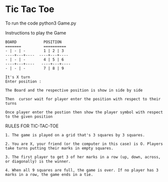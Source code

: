 # Tic Tac Toe
To run the code
    python3 Game.py

Instructions to play the Game

    BOARD            POSITION
    =======          ==========
    - | - | - 		 1 | 2 | 3
    ----+---+----  ----+---+----  
    - | - | - 		 4 | 5 | 6
    ----+---+----   ----+---+----  
    - | - | - 		 7 | 8 | 9

    It's X turn
    Enter position :

    The Board and the respective position is show in side by side 

    Then  cursor wait for player enter the position with respect to their turns

    Once player enter the postion then show the player symbol with respect to the given position

RULES FOR TIC-TAC-TOE

    1. The game is played on a grid that's 3 squares by 3 squares.

    2. You are X, your friend (or the computer in this case) is O. Players take turns putting their marks in empty squares.

    3. The first player to get 3 of her marks in a row (up, down, across, or diagonally) is the winner.

    4. When all 9 squares are full, the game is over. If no player has 3 marks in a row, the game ends in a tie.

